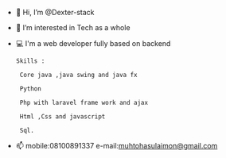 - 👋 Hi, I’m @Dexter-stack
- 👀 I’m interested in Tech as a whole
- 
   💻 I'm a web developer  fully based on backend 

      Skills :

       Core java ,java swing and java fx

       Python 

       Php with laravel frame work and ajax 

       Html ,Css and javascript 

       Sql.
 
- 📫 mobile:08100891337 e-mail:muhtohasulaimon@gmail.com

<!---
Dexter-stack/Dexter-stack is a ✨ special ✨ repository because its `README.md` (this file) appears on your GitHub profile.
You can click the Preview link to take a look at your changes.
--->
